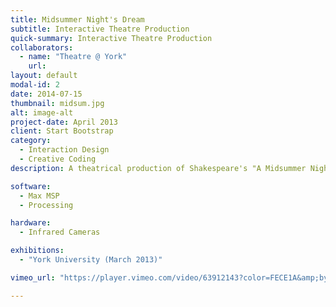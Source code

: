 ```yaml
---
title: Midsummer Night's Dream
subtitle: Interactive Theatre Production
quick-summary: Interactive Theatre Production
collaborators:
  - name: "Theatre @ York"
    url:
layout: default
modal-id: 2
date: 2014-07-15
thumbnail: midsum.jpg
alt: image-alt
project-date: April 2013
client: Start Bootstrap
category:
  - Interaction Design
  - Creative Coding
description: A theatrical production of Shakespeare's "A Midsummer Night's Dream" directed by Alison Humphrey is a collaboration between the theatre department and the Digital Media Program at York University. As part of the team of 6 digital media students, we were in charge of developing the interactive projected special effects for the live performances. The production involved live motion capture and onstage particle effects projections based on infrared light tracking. I designed specific interactive effects which respond to commands from mouse/keyboard, a midi controller and the custom camera ir-light tracking system. \\

software:
  - Max MSP
  - Processing

hardware:
  - Infrared Cameras

exhibitions:
  - "York University (March 2013)"

vimeo_url: "https://player.vimeo.com/video/63912143?color=FECE1A&amp;byline=0&amp;portrait=0"

---
```


